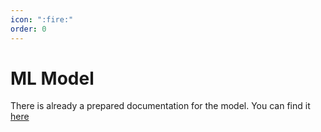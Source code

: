 ```yaml
---
icon: ":fire:"
order: 0
---
```


# ML Model

There is already a prepared documentation for the model. You can find it [here](https://docs.google.com/document/d/1yf74GaW-vWm0Ymf6S8BHfET4bWC-2ASb/edit)
